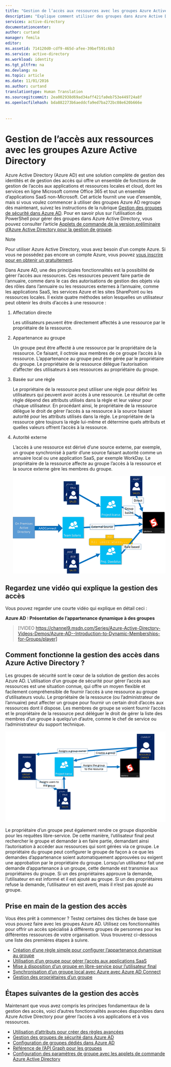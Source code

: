 ```yaml
---
title: "Gestion de l’accès aux ressources avec les groupes Azure Active Directory | Microsoft Docs"
description: "Explique comment utiliser des groupes dans Azure Active Directory pour la gestion de l’accès des utilisateurs aux applications et ressources locales et cloud."
services: active-directory
documentationcenter: 
author: curtand
manager: femila
editor: 
ms.assetid: 714120d0-cdf9-465d-afee-39bef591c6b3
ms.service: active-directory
ms.workload: identity
ms.tgt_pltfrm: na
ms.devlang: na
ms.topic: article
ms.date: 11/01/2016
ms.author: curtand
translationtype: Human Translation
ms.sourcegitcommit: 2ea002938d69ad34aff421fa0eb753e449724a8f
ms.openlocfilehash: bda882273b6aeddcfa9ed7ba272bc08e620b666e


---
```

# <a name="managing-access-to-resources-with-azure-active-directory-groups"></a>Gestion de l’accès aux ressources avec les groupes Azure Active Directory
Azure Active Directory (Azure AD) est une solution complète de gestion des identités et de gestion des accès qui offre un ensemble de fonctions de gestion de l’accès aux applications et ressources locales et cloud, dont les services en ligne Microsoft comme Office 365 et tout un ensemble d’applications SaaS non-Microsoft. Cet article fournit une vue d'ensemble, mais si vous voulez commencer à utiliser des groupes Azure AD regroupe dès maintenant, suivez les instructions de la rubrique [Gestion des groupes de sécurité dans Azure AD](active-directory-accessmanagement-manage-groups.md). Pour en savoir plus sur l’utilisation de PowerShell pour gérer des groupes dans Azure Active Directory, vous pouvez consulter l’article [Applets de commande de la version préliminaire d’Azure Active Directory pour la gestion de groupe](active-directory-accessmanagement-groups-settings-v2-cmdlets.md).

> [!NOTE]
> Pour utiliser Azure Active Directory, vous avez besoin d'un compte Azure. Si vous ne possédez pas encore un compte Azure, vous pouvez [vous inscrire pour en obtenir un gratuitement](https://azure.microsoft.com/pricing/free-trial/).
> 
> 

Dans Azure AD, une des principales fonctionnalités est la possibilité de gérer l’accès aux ressources. Ces ressources peuvent faire partie de l’annuaire, comme dans le cas des autorisations de gestion des objets via des rôles dans l’annuaire ou les ressources externes à l’annuaire, comme les applications SaaS, les services Azure et les sites SharePoint ou les ressources locales. Il existe quatre méthodes selon lesquelles un utilisateur peut obtenir les droits d’accès à une ressource :

1. Affectation directe
   
    Les utilisateurs peuvent être directement affectés à une ressource par le propriétaire de la ressource.
2. Appartenance au groupe
   
    Un groupe peut être affecté à une ressource par le propriétaire de la ressource. Ce faisant, il octroie aux membres de ce groupe l’accès à la ressource. L’appartenance au groupe peut être gérée par le propriétaire du groupe. Le propriétaire de la ressource délègue l’autorisation d’affecter des utilisateurs à ses ressources au propriétaire du groupe.
3. Basée sur une règle
   
    Le propriétaire de la ressource peut utiliser une règle pour définir les utilisateurs qui peuvent avoir accès à une ressource. Le résultat de cette règle dépend des attributs utilisés dans la règle et leur valeur pour chaque utilisateur. En procédant ainsi, le propriétaire de la ressource délègue le droit de gérer l’accès à sa ressource à la source faisant autorité pour les attributs utilisés dans la règle. Le propriétaire de la ressource gère toujours la règle lui-même et détermine quels attributs et quelles valeurs offrent l’accès à la ressource.
4. Autorité externe
   
    L’accès à une ressource est dérivé d’une source externe, par exemple, un groupe synchronisé à partir d’une source faisant autorité comme un annuaire local ou une application SaaS, par exemple WorkDay. Le propriétaire de la ressource affecte au groupe l’accès à la ressource et la source externe gère les membres du groupe.
   
   ![Présentation du diagramme de gestion des accès](./media/active-directory-access-management-groups/access-management-overview.png)

## <a name="watch-a-video-that-explains-access-management"></a>Regardez une vidéo qui explique la gestion des accès
Vous pouvez regarder une courte vidéo qui explique en détail ceci :

**Azure AD : Présentation de l’appartenance dynamique à des groupes**

> [!VIDEO https://channel9.msdn.com/Series/Azure-Active-Directory-Videos-Demos/Azure-AD--Introduction-to-Dynamic-Memberships-for-Groups/player]
> 
> 

## <a name="how-does-access-management-in-azure-active-directory-work"></a>Comment fonctionne la gestion des accès dans Azure Active Directory ?
Les groupes de sécurité sont le cœur de la solution de gestion des accès Azure AD. L’utilisation d’un groupe de sécurité pour gérer l’accès aux ressources est une situation connue, qui offre un moyen flexible et facilement compréhensible de fournir l’accès à une ressource au groupe d’utilisateurs voulu. Le propriétaire de la ressource (ou l’administrateur de l’annuaire) peut affecter un groupe pour fournir un certain droit d’accès aux ressources dont il dispose. Les membres de groupe se voient fournir l’accès et le propriétaire de la ressource peut déléguer le droit de gérer la liste des membres d’un groupe à quelqu’un d’autre, comme le chef de service ou l’administrateur du support technique.

![Diagramme de gestion des accès Azure Active Directory](./media/active-directory-access-management-groups/active-directory-access-management-works.png)

Le propriétaire d’un groupe peut également rendre ce groupe disponible pour les requêtes libre-service. De cette manière, l’utilisateur final peut rechercher le groupe et demander à en faire partie, demandant ainsi l’autorisation à accéder aux ressources qui sont gérées via ce groupe. Le propriétaire du groupe peut configurer le groupe de façon à ce que les demandes d’appartenance soient automatiquement approuvées ou exigent une approbation par le propriétaire du groupe. Lorsqu’un utilisateur fait une demande d’appartenance à un groupe, cette demande est transmise aux propriétaires du groupe. Si un des propriétaires approuve la demande, l’utilisateur en est informé et il est ajouté au groupe. Si un des propriétaires refuse la demande, l’utilisateur en est averti, mais il n’est pas ajouté au groupe.

## <a name="getting-started-with-access-management"></a>Prise en main de la gestion des accès
Vous êtes prêt à commencer ? Testez certaines des tâches de base que vous pouvez faire avec les groupes Azure AD. Utilisez ces fonctionnalités pour offrir un accès spécialisé à différents groupes de personnes pour les différentes ressources de votre organisation. Vous trouverez ci-dessous une liste des premières étapes à suivre.

* [Création d’une règle simple pour configurer l’appartenance dynamique au groupe](active-directory-accessmanagement-manage-groups.md#how-can-i-manage-the-membership-of-a-group-dynamically)
* [Utilisation d’un groupe pour gérer l’accès aux applications SaaS](active-directory-accessmanagement-group-saasapps.md)
* [Mise à disposition d’un groupe en libre-service pour l’utilisateur final](active-directory-accessmanagement-self-service-group-management.md)
* [Synchronisation d’un groupe local avec Azure avec Azure AD Connect](active-directory-aadconnect.md)
* [Gestion des propriétaires d’un groupe](active-directory-accessmanagement-managing-group-owners.md)

## <a name="next-steps-for-access-management"></a>Étapes suivantes de la gestion des accès
Maintenant que vous avez compris les principes fondamentaux de la gestion des accès, voici d’autres fonctionnalités avancées disponibles dans Azure Active Directory pour gérer l’accès à vos applications et à vos ressources.

* [Utilisation d’attributs pour créer des règles avancées](active-directory-accessmanagement-groups-with-advanced-rules.md)
* [Gestion des groupes de sécurité dans Azure AD](active-directory-accessmanagement-manage-groups.md)
* [Configuration de groupes dédiés dans Azure AD](active-directory-accessmanagement-dedicated-groups.md)
* [Référence de l’API Graph pour les groupes](https://msdn.microsoft.com/Library/Azure/Ad/Graph/api/groups-operations#GroupFunctions)
* [Configuration des paramètres de groupe avec les applets de commande Azure Active Directory](active-directory-accessmanagement-groups-settings-cmdlets.md)




<!--HONumber=Nov16_HO3-->


